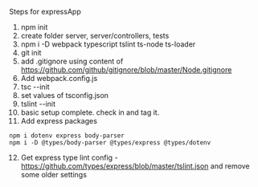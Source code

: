 Steps for expressApp
1. npm init
2. create folder server, server/controllers, tests
3. npm i -D webpack typescript tslint ts-node ts-loader
4. git init
5. add .gitignore using content of https://github.com/github/gitignore/blob/master/Node.gitignore
6. Add webpack.config.js
7. tsc --init
8. set values of tsconfig.json
9. tslint --init
10. basic setup complete. check in and tag it.
11. Add express packages
```
npm i dotenv express body-parser
npm i -D @types/body-parser @types/express @types/dotenv
```
12. Get express type lint config - https://github.com/types/express/blob/master/tslint.json
    and remove some older settings
